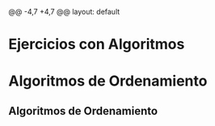 @@ -4,7 +4,7 @@ layout: default

<h1>Ejercicios con Algoritmos</h1>

<h1>Algoritmos de Ordenamiento</h1>
<h2>Algoritmos de Ordenamiento</h2>


<div align="center">
